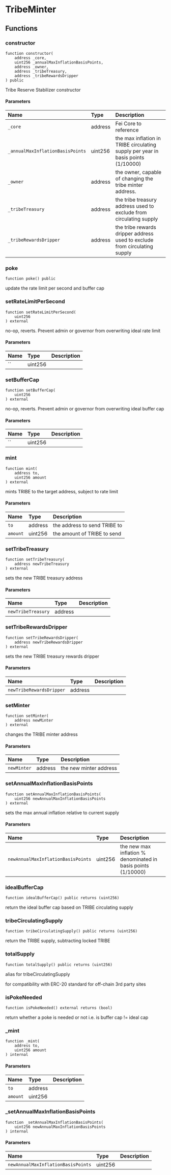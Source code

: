 # TribeMinter

## Functions

### constructor

```solidity
function constructor(
    address _core,
    uint256 _annualMaxInflationBasisPoints,
    address _owner,
    address _tribeTreasury,
    address _tribeRewardsDripper
) public
```

Tribe Reserve Stabilizer constructor

#### Parameters

| Name | Type | Description |
| :--- | :--- | :---------- |
| `_core` | address | Fei Core to reference |
| `_annualMaxInflationBasisPoints` | uint256 | the max inflation in TRIBE circulating supply per year in basis points (1/10000) |
| `_owner` | address | the owner, capable of changing the tribe minter address. |
| `_tribeTreasury` | address | the tribe treasury address used to exclude from circulating supply |
| `_tribeRewardsDripper` | address | the tribe rewards dripper address used to exclude from circulating supply |

### poke

```solidity
function poke() public
```

update the rate limit per second and buffer cap

### setRateLimitPerSecond

```solidity
function setRateLimitPerSecond(
    uint256 
) external
```

no-op, reverts. Prevent admin or governor from overwriting ideal rate limit

#### Parameters

| Name | Type | Description |
| :--- | :--- | :---------- |
| `` | uint256 |  |

### setBufferCap

```solidity
function setBufferCap(
    uint256 
) external
```

no-op, reverts. Prevent admin or governor from overwriting ideal buffer cap

#### Parameters

| Name | Type | Description |
| :--- | :--- | :---------- |
| `` | uint256 |  |

### mint

```solidity
function mint(
    address to,
    uint256 amount
) external
```

mints TRIBE to the target address, subject to rate limit

#### Parameters

| Name | Type | Description |
| :--- | :--- | :---------- |
| `to` | address | the address to send TRIBE to |
| `amount` | uint256 | the amount of TRIBE to send |

### setTribeTreasury

```solidity
function setTribeTreasury(
    address newTribeTreasury
) external
```

sets the new TRIBE treasury address

#### Parameters

| Name | Type | Description |
| :--- | :--- | :---------- |
| `newTribeTreasury` | address |  |

### setTribeRewardsDripper

```solidity
function setTribeRewardsDripper(
    address newTribeRewardsDripper
) external
```

sets the new TRIBE treasury rewards dripper

#### Parameters

| Name | Type | Description |
| :--- | :--- | :---------- |
| `newTribeRewardsDripper` | address |  |

### setMinter

```solidity
function setMinter(
    address newMinter
) external
```

changes the TRIBE minter address

#### Parameters

| Name | Type | Description |
| :--- | :--- | :---------- |
| `newMinter` | address | the new minter address |

### setAnnualMaxInflationBasisPoints

```solidity
function setAnnualMaxInflationBasisPoints(
    uint256 newAnnualMaxInflationBasisPoints
) external
```

sets the max annual inflation relative to current supply

#### Parameters

| Name | Type | Description |
| :--- | :--- | :---------- |
| `newAnnualMaxInflationBasisPoints` | uint256 | the new max inflation % denominated in basis points (1/10000) |

### idealBufferCap

```solidity
function idealBufferCap() public returns (uint256)
```

return the ideal buffer cap based on TRIBE circulating supply

### tribeCirculatingSupply

```solidity
function tribeCirculatingSupply() public returns (uint256)
```

return the TRIBE supply, subtracting locked TRIBE

### totalSupply

```solidity
function totalSupply() public returns (uint256)
```

alias for tribeCirculatingSupply

for compatibility with ERC-20 standard for off-chain 3rd party sites

### isPokeNeeded

```solidity
function isPokeNeeded() external returns (bool)
```

return whether a poke is needed or not i.e. is buffer cap != ideal cap

### _mint

```solidity
function _mint(
    address to,
    uint256 amount
) internal
```

#### Parameters

| Name | Type | Description |
| :--- | :--- | :---------- |
| `to` | address |  |
| `amount` | uint256 |  |

### _setAnnualMaxInflationBasisPoints

```solidity
function _setAnnualMaxInflationBasisPoints(
    uint256 newAnnualMaxInflationBasisPoints
) internal
```

#### Parameters

| Name | Type | Description |
| :--- | :--- | :---------- |
| `newAnnualMaxInflationBasisPoints` | uint256 |  |

